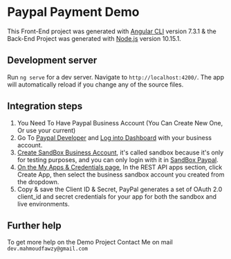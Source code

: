 # Paypal Payment Demo

This Front-End project was generated with [Angular CLI](https://github.com/angular/angular-cli) version 7.3.1 & the Back-End Project was generated with [Node.js](https://nodejs.org/en/) version 10.15.1.

## Development server

Run `ng serve` for a dev server. Navigate to `http://localhost:4200/`. The app will automatically reload if you change any of the source files.

## Integration steps

1. You Need To Have Paypal Business Account (You Can Create New One, Or use your current)
 2. Go To [Paypal Developer](https://developer.paypal.com/) and [Log into Dashboard](https://www.paypal.com/signin?returnUri=https%3A%2F%2Fdeveloper.paypal.com%2Fdeveloper%2Fapplications) with your business account.
 3. [Create SandBox Business Account](https://developer.paypal.com/developer/accounts/), it's called sandbox because it's only for testing purposes, and you can only login with it in [SandBox Paypal](https://www.sandbox.paypal.com).
 4. [On the My Apps & Credentials page](https://developer.paypal.com/developer/applications), In the REST API apps section, click Create App, then select the business sandbox account you created from the dropdown.
 5. Copy & save the Client ID & Secret, PayPal generates a set of OAuth 2.0 client_id and secret credentials for your app for both the sandbox and live environments.

## Further help

To get more help on the Demo Project Contact Me on mail `dev.mahmoudfawzy@gmail.com`
